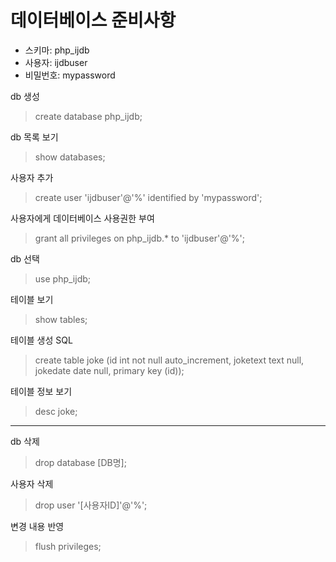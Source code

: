 # 데이터베이스 준비사항

- 스키마: php_ijdb
- 사용자: ijdbuser
- 비밀번호: mypassword


db 생성
> create database php_ijdb;

db 목록 보기
> show databases;

사용자 추가
> create user 'ijdbuser'@'%' identified by 'mypassword';

사용자에게 데이터베이스 사용권한 부여
> grant all privileges on php_ijdb.* to 'ijdbuser'@'%';

db 선택
> use php_ijdb;

테이블 보기
> show tables;


테이블 생성 SQL
> create table joke (id int not null auto_increment, joketext text null, jokedate date null, primary key (id));

테이블 정보 보기
> desc joke;


-------------------------------------------------------------------------------

db 삭제
> drop database [DB명];

사용자 삭제
> drop user '[사용자ID]'@'%';

변경 내용 반영
> flush privileges;

